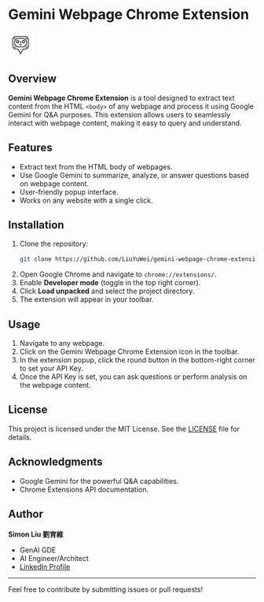 # Gemini Webpage Chrome Extension

<img src="icon.png" alt="Logo" width="50" />

## Overview

**Gemini Webpage Chrome Extension** is a tool designed to extract text content from the HTML `<body>` of any webpage and process it using Google Gemini for Q&A purposes. This extension allows users to seamlessly interact with webpage content, making it easy to query and understand.

## Features

- Extract text from the HTML body of webpages.
- Use Google Gemini to summarize, analyze, or answer questions based on webpage content.
- User-friendly popup interface.
- Works on any website with a single click.

## Installation

1. Clone the repository:
   ```bash
   git clone https://github.com/LiuYuWei/gemini-webpage-chrome-extension.git
   ```
2. Open Google Chrome and navigate to `chrome://extensions/`.
3. Enable **Developer mode** (toggle in the top right corner).
4. Click **Load unpacked** and select the project directory.
5. The extension will appear in your toolbar.

## Usage

1. Navigate to any webpage.
2. Click on the Gemini Webpage Chrome Extension icon in the toolbar.
3. In the extension popup, click the round button in the bottom-right corner to set your API Key.
4. Once the API Key is set, you can ask questions or perform analysis on the webpage content.

## License

This project is licensed under the MIT License. See the [LICENSE](LICENSE) file for details.

## Acknowledgments

- Google Gemini for the powerful Q&A capabilities.
- Chrome Extensions API documentation.

## Author

**Simon Liu 劉育維**  
- GenAI GDE  
- AI Engineer/Architect  
- [LinkedIn Profile](https://linkedin.com/feed/simonliuyuwei)

---

Feel free to contribute by submitting issues or pull requests!
